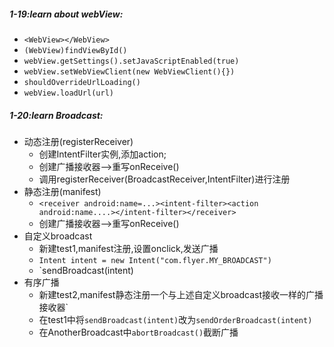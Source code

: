 
##### 1-19:learn about webView:
+ `<WebView></WebView>`
+ `(WebView)findViewById()`
+ `webView.getSettings().setJavaScriptEnabled(true)`	
+ `webView.setWebViewClient(new WebViewClient(){})`
+ `shouldOverrideUrlLoading()` 
+ `webView.loadUrl(url)`

#####  1-20:learn Broadcast:
+ 动态注册(registerReceiver)
	- 创建IntentFilter实例,添加action;
	- 创建广播接收器-->重写onReceive()
	- 调用registerReceiver(BroadcastReceiver,IntentFilter)进行注册
+ 静态注册(manifest)
	- `<receiver android:name=...><intent-filter><action android:name....></intent-filter></receiver>`
	- 创建广播接收器-->重写onReceive()
+ 自定义broadcast
	- 新建test1,manifest注册,设置onclick,发送广播
	- `Intent intent = new Intent("com.flyer.MY_BROADCAST")`
	- `sendBroadcast(intent)
+ 有序广播
	- 新建test2,manifest静态注册一个与上述自定义broadcast接收一样的广播接收器`
	- 在test1中将`sendBroadcast(intent)`改为`sendOrderBroadcast(intent)`
	- 在AnotherBroadcast中`abortBroadcast()`截断广播
